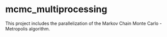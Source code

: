 # mcmc_multiprocessing
This project includes the parallelization of the Markov Chain Monte Carlo - Metropolis algorithm.
